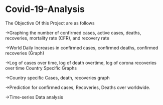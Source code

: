 # Covid-19-Analysis
The Objective Of this Project are as follows

->Graphing the number of confirmed cases, active cases, deaths, recoveries, mortality rate (CFR), and recovery rate

->World Daily Increases in confirmed cases, confirmed deaths, confirmed recoveries (Graph)

->Log of cases over time, log of death overtime, log of corona recoveries over time Country Specific Graphs

->Country specific Cases, death, recoveries graph

->Prediction for confirmed cases, Recoveries, Deaths over worldwide.

->Time-series Data analysis
